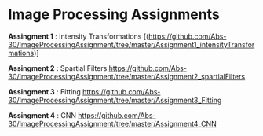 # Image Processing Assignments

**Assingment 1** : Intensity Transformations  [(https://github.com/Abs-30/ImageProcessingAssignment/tree/master/Assignment1_intensityTransformations)]  

**Assingment 2** : Spartial Filters  https://github.com/Abs-30/ImageProcessingAssignment/tree/master/Assignment2_spartialFilters  

**Assingment 3** : Fitting  https://github.com/Abs-30/ImageProcessingAssignment/tree/master/Assignment3_Fitting  

**Assingment 4** : CNN  https://github.com/Abs-30/ImageProcessingAssignment/tree/master/Assignment4_CNN  

